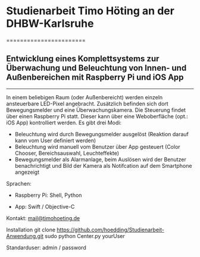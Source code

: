 # Studienarbeit Timo Höting an der DHBW-Karlsruhe
=======================

## Entwicklung eines Komplettsystems zur Überwachung und Beleuchtung von Innen- und Außenbereichen mit Raspberry Pi und iOS App
--------------

In einem beliebigen Raum (oder Außenbereicht) werden einzeln ansteuerbare LED-Pixel angebracht. Zusätzlich befinden sich dort Bewegungsmelder und eine Überwachungskamera. Die Steuerung findet über einen Raspberry Pi statt. Dieser kann über eine Weboberfläche (opt.: iOS App) kontrolliert werden.
Es gibt drei Modi:

- Beleuchtung wird durch Bewegungsmelder ausgelöst (Reaktion darauf
kann vom User definiert werden)
- Beleuchtung wird manuell vom Benutzer über App gesteuert (Color
Chooser, Bereichsauswahl, Leuchteffekte)
- Bewegungsmelder als Alarmanlage, beim Auslösen wird der Benutzer
benachrichtigt und Bild der Kamera als Notifcation auf dem
Smartphone angezeigt

Sprachen:

- Raspberry Pi: Shell, Python

- App: Swift / Objective-C

Kontakt:
<mail@timohoeting.de>

Installation
git clone https://github.com/hoedding/Studienarbeit-Anwendung.git
sudo python Center.py yourUser

Standarduser: admin / password
